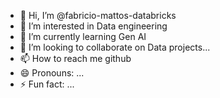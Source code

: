 - 👋 Hi, I’m @fabricio-mattos-databricks
- 👀 I’m interested in Data engineering
- 🌱 I’m currently learning Gen AI
- 💞️ I’m looking to collaborate on Data projects...
- 📫 How to reach me github
- 😄 Pronouns: ...
- ⚡ Fun fact: ...

<!---
fabricio-mattos-databricks/fabricio-mattos-databricks is a ✨ special ✨ repository because its `README.md` (this file) appears on your GitHub profile.
You can click the Preview link to take a look at your changes.
--->
